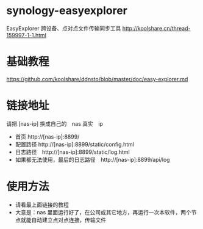 # synology-easyexplorer
EasyExplorer 跨设备、点对点文件传输同步工具 http://koolshare.cn/thread-159997-1-1.html

# 基础教程

https://github.com/koolshare/ddnsto/blob/master/doc/easy-explorer.md

# 链接地址

请把 [nas-ip] 换成自己的　nas 真实　ip

* 首页 http://[nas-ip]:8899/
* 配置路径 http://[nas-ip]:8899/static/config.html
* 日志路径　http://[nas-ip]:8899/static/log.html
* 如果都无法使用，最后的日志路径　http://[nas-ip]:8899/api/log

# 使用方法
* 请看最上面链接的教程
* 大意是：nas 里面运行好了，在公司或其它地方，再运行一次本软件，两个节点就能自动建立点对点连接，传输文件　

